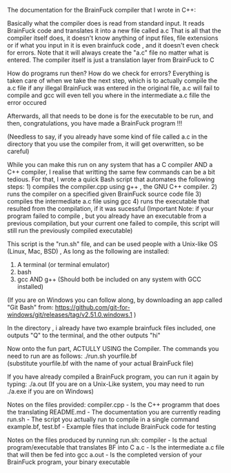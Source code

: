 The documentation for the BrainFuck compiler that I wrote in C++:

Basically what the compiler does is read from standard input.
It reads BrainFuck code and translates it into a new file called a.c
That is all that the compiler itself does, it doesn't know anything of input files,
file extensions or if what you input in it is even brainfuck code , and it doesn't
even check for errors. Note that it will always create the "a.c" file no matter
what is entered. The compiler itself is just a translation layer from BrainFuck to C

How do programs run then? How do we check for errors?
Everything is taken care of when we take the next step, 
which is to actually compile the a.c file 
if any illegal BrainFuck was entered in the original file, a.c will fail to compile
and gcc will even tell you where in the intermediate a.c fille the error occured

Afterwards, all that needs to be done is for the executable to be run,
and then, congratulations, you have made a BrainFuck program !!!

(Needless to say, if you already have some kind of file called a.c in the 
directory that you use the compiler from, it will get overwritten, so be careful)


    

While you can make this run on any system that has a C compiler AND a C++ compiler,
I realise that writting the same few commands can be a bit tedious.
For that, I wrote a quick Bash script that automates the following steps:
    1) compiles the compiler.cpp using g++ , the GNU C++ compiler.
    2) runs the compiler on a specified given BrainFuck source code file
    3) compiles the intermediate a.c file using gcc
    4) runs the executable that resulted from the compilation, if it was sucessful
(Important Note: if your program failed to compile , 
but you already have an executable from a previous compilation, 
but your current one failed to compile, this script will still run the
previously compiled executable)

This script is the "run.sh" file, and can be used
people with a Unix-like OS (Linux, Mac, BSD) ,
As long as the following are installed:
1) A terminal (or terminal emulator)
2) bash 
3) gcc AND g++  (Should both be included on any system with GCC installed)

(If you are on Windows you can follow along,
by downloading an app called "Git Bash" from:
https://github.com/git-for-windows/git/releases/tag/v2.51.0.windows.1
)

In the directory , i already have two example brainfuck files included,
one outputs "Q" to the terminal, and the other outputs "hi"

Now onto the fun part, ACTULLY USING the Compiler.
The commands you need to run are as follows:
./run.sh yourfile.bf    
(substitute yourfile.bf with the name of your actual BrainFuck file)

If you have already compiled a BrainFuck program, you can run it again by typing:
./a.out   (If you are on a Unix-Like system, you may need to run ./a.exe if you are on Windows)


Notes on the files provided:
    compiler.cpp         -  Is the C++ programm that does the translating
    README.md            -  The documentation you are currently reading
    run.sh               -  The script you actually run to compile in a single command
    example.bf, test.bf  - Example files that include BrainFuck code for testing

Notes on the files produced by running run.sh:
    compiler   -   Is the actual program/executable that translates BF into C
    a.c        -   Is the intermediate a.c file that will then be fed into gcc
    a.out      -   Is the completed version of your BrainFuck program, your binary executable
    
    
